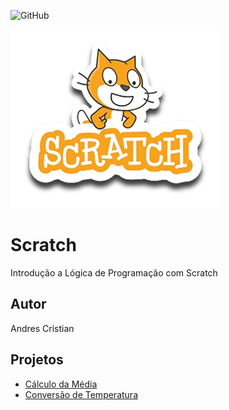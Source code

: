 ![GitHub](https://img.shields.io/github/license/andrescristian/Scratch?style=flat-square)

![Scratch](https://github.com/andrescristian/Scratch/blob/main/Assets/icons/scratch.png)

# Scratch
Introdução a Lógica de Programação com Scratch
## Autor
Andres Cristian
## Projetos
- [Cálculo da Média](https://scratch.mit.edu/projects/881964780/)
- [Conversão de Temperatura](https://scratch.mit.edu/projects/882607996/)

